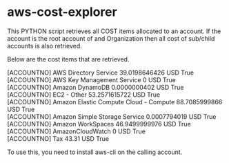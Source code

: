 # aws-cost-explorer

This PYTHON script retrieves all COST items allocated to an account. If the account is the root account of and Organization then all cost of sub/child accounts is also retrieved.

Below are the cost items that are retrieved.

[ACCOUNTNO]   AWS Directory Service                    39.0198646426   USD     True<br>
[ACCOUNTNO]   AWS Key Management Service                           0   USD     True<br>
[ACCOUNTNO]   Amazon DynamoDB                           0.0000000402   USD     True<br>
[ACCOUNTNO]   EC2 - Other                              53.2571615722   USD     True<br>
[ACCOUNTNO]   Amazon Elastic Compute Cloud - Compute   88.7085999866   USD     True<br>
[ACCOUNTNO]   Amazon Simple Storage Service             0.0007794019   USD     True<br>
[ACCOUNTNO]   Amazon WorkSpaces                        46.9499999976   USD     True<br>
[ACCOUNTNO]   AmazonCloudWatch                                     0   USD     True<br>
[ACCOUNTNO]   Tax                                              43.31   USD     True

To use this, you need to install aws-cli on the calling account.


